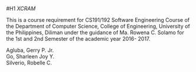 #H1 _XCRAM_

This is a course requirement for CS191/192 Software Engineering Course of the Department of
Computer Science, College of Engineering, University of the Philippines, Diliman under the
guidance of Ma. Rowena C. Solamo for the 1st and 2nd Semester of the academic year 2016-
2017.

<Group Name>

Agluba, Gerry P. Jr.  
Go, Sharleen Joy Y.  
Silverio, Robelle C.  

